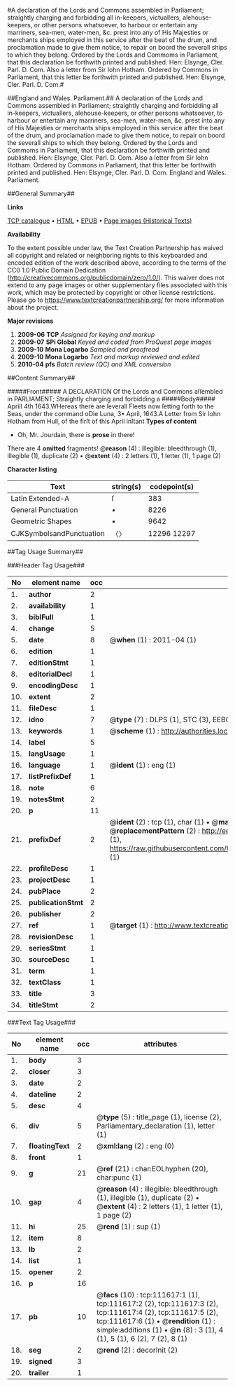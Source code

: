 #A declaration of the Lords and Commons assembled in Parliament; straightly charging and forbidding all in-keepers, victuallers, alehouse-keepers, or other persons whatsoever, to harbour or entertain any marriners, sea-men, water-men, &c. prest into any of His Majesties or merchants ships employed in this service after the beat of the drum, and proclamation made to give them notice, to repair on boord the severall ships to which they belong. Ordered by the Lords and Commoms in Parliament, that this declaration be forthwith printed and published. Hen: Elsynge, Cler. Parl. D. Com. Also a letter from Sir Iohn Hotham. Ordered by Commons in Parliament, that this letter be forthwith printed and published. Hen: Elsynge, Cler. Parl. D. Com.#

##England and Wales. Parliament.##
A declaration of the Lords and Commons assembled in Parliament; straightly charging and forbidding all in-keepers, victuallers, alehouse-keepers, or other persons whatsoever, to harbour or entertain any marriners, sea-men, water-men, &c. prest into any of His Majesties or merchants ships employed in this service after the beat of the drum, and proclamation made to give them notice, to repair on boord the severall ships to which they belong. Ordered by the Lords and Commoms in Parliament, that this declaration be forthwith printed and published. Hen: Elsynge, Cler. Parl. D. Com. Also a letter from Sir Iohn Hotham. Ordered by Commons in Parliament, that this letter be forthwith printed and published. Hen: Elsynge, Cler. Parl. D. Com.
England and Wales. Parliament.

##General Summary##

**Links**

[TCP catalogue](http://www.ota.ox.ac.uk/tcp/)  • 
[HTML](http://tei.it.ox.ac.uk/tcp/Texts-HTML/free/A82/A82707.html)  • 
[EPUB](http://tei.it.ox.ac.uk/tcp/Texts-EPUB/free/A82/A82707.epub) • 
[Page images (Historical Texts)](https://historicaltexts.jisc.ac.uk/eebo-99859529e)

**Availability**

To the extent possible under law, the Text Creation Partnership has waived all copyright and related or neighboring rights to this keyboarded and encoded edition of the work described above, according to the terms of the CC0 1.0 Public Domain Dedication (http://creativecommons.org/publicdomain/zero/1.0/). This waiver does not extend to any page images or other supplementary files associated with this work, which may be protected by copyright or other license restrictions. Please go to https://www.textcreationpartnership.org/ for more information about the project.

**Major revisions**

1. __2009-06__ __TCP__ *Assigned for keying and markup*
1. __2009-07__ __SPi Global__ *Keyed and coded from ProQuest page images*
1. __2009-10__ __Mona Logarbo__ *Sampled and proofread*
1. __2009-10__ __Mona Logarbo__ *Text and markup reviewed and edited*
1. __2010-04__ __pfs__ *Batch review (QC) and XML conversion*

##Content Summary##

#####Front#####
A DECLARATION Of the Lords and Commons aſſembled in PARLIAMENT; Straightly charging and forbidding a
#####Body#####
Aprill 4th 1643.WHereas there are ſeverall Fleets now ſetting forth to the Seas, under the command oDie Luna, 3• April, 1643.A Letter from Sir Iohn Hotham from Hull, of the firſt of this April inſtant
**Types of content**

  * Oh, Mr. Jourdain, there is **prose** in there!

There are 4 **omitted** fragments! 
 @__reason__ (4) : illegible: bleedthrough (1), illegible (1), duplicate (2)  •  @__extent__ (4) : 2 letters (1), 1 letter (1), 1 page (2)

**Character listing**


|Text|string(s)|codepoint(s)|
|---|---|---|
|Latin Extended-A|ſ|383|
|General Punctuation|•|8226|
|Geometric Shapes|▪|9642|
|CJKSymbolsandPunctuation|〈〉|12296 12297|

##Tag Usage Summary##

###Header Tag Usage###

|No|element name|occ|attributes|
|---|---|---|---|
|1.|__author__|2||
|2.|__availability__|1||
|3.|__biblFull__|1||
|4.|__change__|5||
|5.|__date__|8| @__when__ (1) : 2011-04 (1)|
|6.|__edition__|1||
|7.|__editionStmt__|1||
|8.|__editorialDecl__|1||
|9.|__encodingDesc__|1||
|10.|__extent__|2||
|11.|__fileDesc__|1||
|12.|__idno__|7| @__type__ (7) : DLPS (1), STC (3), EEBO-CITATION (1), PROQUEST (1), VID (1)|
|13.|__keywords__|1| @__scheme__ (1) : http://authorities.loc.gov/ (1)|
|14.|__label__|5||
|15.|__langUsage__|1||
|16.|__language__|1| @__ident__ (1) : eng (1)|
|17.|__listPrefixDef__|1||
|18.|__note__|6||
|19.|__notesStmt__|2||
|20.|__p__|11||
|21.|__prefixDef__|2| @__ident__ (2) : tcp (1), char (1)  •  @__matchPattern__ (2) : ([0-9\-]+):([0-9IVX]+) (1), (.+) (1)  •  @__replacementPattern__ (2) : http://eebo.chadwyck.com/downloadtiff?vid=$1&page=$2 (1), https://raw.githubusercontent.com/textcreationpartnership/Texts/master/tcpchars.xml#$1 (1)|
|22.|__profileDesc__|1||
|23.|__projectDesc__|1||
|24.|__pubPlace__|2||
|25.|__publicationStmt__|2||
|26.|__publisher__|2||
|27.|__ref__|1| @__target__ (1) : http://www.textcreationpartnership.org/docs/. (1)|
|28.|__revisionDesc__|1||
|29.|__seriesStmt__|1||
|30.|__sourceDesc__|1||
|31.|__term__|1||
|32.|__textClass__|1||
|33.|__title__|3||
|34.|__titleStmt__|2||


###Text Tag Usage###

|No|element name|occ|attributes|
|---|---|---|---|
|1.|__body__|3||
|2.|__closer__|3||
|3.|__date__|2||
|4.|__dateline__|2||
|5.|__desc__|4||
|6.|__div__|5| @__type__ (5) : title_page (1), license (2), Parliamentary_declaration (1), letter (1)|
|7.|__floatingText__|2| @__xml:lang__ (2) : eng (0)|
|8.|__front__|1||
|9.|__g__|21| @__ref__ (21) : char:EOLhyphen (20), char:punc (1)|
|10.|__gap__|4| @__reason__ (4) : illegible: bleedthrough (1), illegible (1), duplicate (2)  •  @__extent__ (4) : 2 letters (1), 1 letter (1), 1 page (2)|
|11.|__hi__|25| @__rend__ (1) : sup (1)|
|12.|__item__|8||
|13.|__lb__|2||
|14.|__list__|1||
|15.|__opener__|2||
|16.|__p__|16||
|17.|__pb__|10| @__facs__ (10) : tcp:111617:1 (1), tcp:111617:2 (2), tcp:111617:3 (2), tcp:111617:4 (2), tcp:111617:5 (2), tcp:111617:6 (1)  •  @__rendition__ (1) : simple:additions (1)  •  @__n__ (8) : 3 (1), 4 (1), 5 (1), 6 (2), 7 (2), 8 (1)|
|18.|__seg__|2| @__rend__ (2) : decorInit (2)|
|19.|__signed__|3||
|20.|__trailer__|1||
